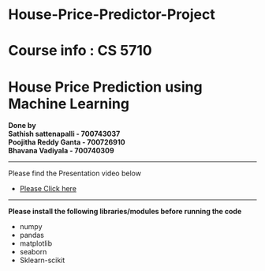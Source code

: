 # House-Price-Predictor-Project
# Course info : CS 5710
# House Price Prediction using Machine Learning
<b>Done by</b> <br />
<b>Sathish sattenapalli - 700743037</b> <br />
<b>Poojitha Reddy Ganta - 700726910</b> <br />
<b>Bhavana Vadiyala - 700740309</b> <br />
<hr />
<Stong>Please find the Presentation video below</Stong> <br>
<ul>
  <li><a href="">Please Click here</a></li>
</ul>
<hr />
<b>Please install the following libraries/modules before running the code</b>
<ul>
  <li>numpy</li>
  <li>pandas</li>
  <li>matplotlib</li>
  <li>seaborn</li>
  <li>Sklearn-scikit</li>
</ul>
